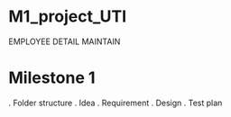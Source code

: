 # M1_project_UTI
EMPLOYEE DETAIL MAINTAIN
# Milestone 1
 . Folder structure
 . Idea
 . Requirement 
 . Design
 . Test plan
